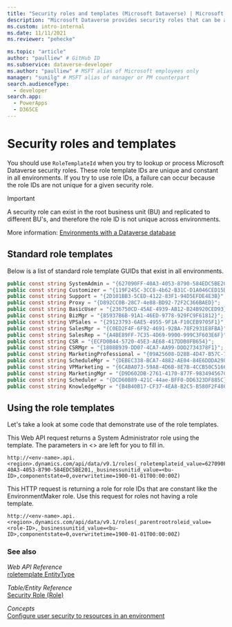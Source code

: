 ```yaml
---
title: "Security roles and templates (Microsoft Dataverse) | Microsoft Docs" # Intent and product brand in a unique string of 43-59 chars including spaces
description: "Microsoft Dataverse provides security roles that can be assigned to system users allowing or restricting access to table data. In addition, standard templates provide a means to obtain security roles that are valid across environments."
ms.custom: intro-internal
ms.date: 11/11/2021
ms.reviewer: "pehecke"

ms.topic: "article"
author: "paulliew" # GitHub ID
ms.subservice: dataverse-developer
ms.author: "paulliew" # MSFT alias of Microsoft employees only
manager: "sunilg" # MSFT alias of manager or PM counterpart
search.audienceType: 
  - developer
search.app: 
  - PowerApps
  - D365CE
---
```


# Security roles and templates

You should use <!-- Add xref -->`RoleTemplateId` when you try to lookup or process Microsoft Dataverse security roles.  These role template IDs are unique and constant in all environments.  If you try to use role IDs, a failure can occur because the role IDs are not unique for a given security role.

> [!IMPORTANT]
> A security role can exist in the root business unit (BU) and replicated to different BU's, and therefore the role ID is not unique across environments.

More information: [Environments with a Dataverse database](/power-platform/admin/database-security#environments-with-a-dataverse-database)

## Standard role templates

Below is a list of standard role template GUIDs that exist in all environments.

```csharp
public const string SystemAdmin = "{627090FF-40A3-4053-8790-584EDC5BE201}";
public const string Customizer = "{119F245C-3CC8-4b62-B31C-D1A046CED15D}";
public const string Support = "{2D101BB3-5CED-4122-83F1-94D5EFDE4E3B}";
public const string Proxy = "{D892CC0B-28C7-4e88-BD92-72F2C366BAED}";
public const string BasicUser = "{236750CD-45AE-4939-AB12-B24B920CED93}";
public const string BizMgr = "{85937B6B-91A1-46ED-9778-929FC9F61812}";
public const string VPSales = "{29123793-6AE5-4955-9F1A-F10CEB9705F1}";
public const string SalesMgr = "{C0ED2F4F-6F92-4691-92BA-78F2931E8FBA}";
public const string SalesRep = "{A4BE89FF-7C35-4D69-9900-999C3F603E6F}";
public const string CSR = "{ECFD0B44-5720-45E3-AE68-417DDB0FB654}";
public const string CSRMgr = "{1808B939-DD07-4CA7-AA99-DDD2734378F1}";
public const string MarketingProfessional = "{09A25608-D28B-4D47-B57C-79271FE6A525}";
public const string ScheduleMgr = "{DEBEC338-BCA7-4882-AE04-84E6DDDA2984}";
public const string VPMarketing = "{6CABA073-59A8-4D6B-8E7B-4CCB50C5166B}";
public const string MarketingMgr = "{D9D602DB-2761-4170-877F-983494567C08}";
public const string Scheduler = "{DCD60B89-421C-44ae-BFF0-DD6323DF885C}";
public const string KnowledgeMgr = "{B4B40B17-CF37-4EA8-B2C5-B580F2F48654}";
```

## Using the role templates

Let's take a look at some code that demonstrate use of the role templates.

<!-- Web API snippet -->
This Web API request returns a System Administrator role using the template. The parameters in <> are left for you to fill in.

```http
http://<env-name>.api.<region>.dynamics.com/api/data/v9.1/roles(_roletemplateid_value=627090FF-40A3-4053-8790-584EDC5BE201,_businessunitid_value=<bu-ID>,componentstate=0,overwritetime=1900-01-01T00:00:00Z)
```

This HTTP request is returning a role for role IDs that are constant like the EnvironmentMaker role. Use this request for roles not having a role template.
  
```http
http://<env-name>.api.<region>.dynamics.com/api/data/v9.1/roles(_parentrootroleid_value=<role-ID>,_businessunitid_value=<bu-ID>,componentstate=0,overwritetime=1900-01-01T00:00:00Z)
```

### See also

*Web API Reference*  
[roletemplate EntityType](/dynamics365/customer-engagement/web-api/roletemplate)

*Table/Entity Reference*  
[Security Role (Role)](reference/entities/role.md)

*Concepts*  
[Configure user security to resources in an environment](/power-platform/admin/database-security)

